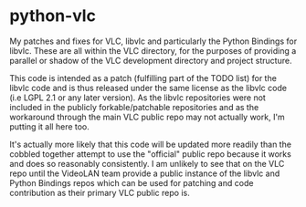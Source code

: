 python-vlc
==========

My patches and fixes for VLC, libvlc and particularly the Python Bindings for libvlc.  These are all within the VLC directory, for the purposes of providing a parallel or shadow of the VLC development directory and project structure.

This code is intended as a patch (fulfilling part of the TODO list) for the libvlc code and is thus released under the same license as the libvlc code (i.e LGPL 2.1 or any later version).  As the libvlc repositories were not included in the publicly forkable/patchable repositories and as the workaround through the main VLC public repo may not actually work, I'm putting it all here too.

It's actually more likely that this code will be updated more readily than the cobbled together attempt to use the "official" public repo because it works and does so reasonably consistently.  I am unlikely to see that on the VLC repo until the VideoLAN team provide a public instance of the libvlc and Python Bindings repos which can be used for patching and code contribution as their primary VLC public repo is.

